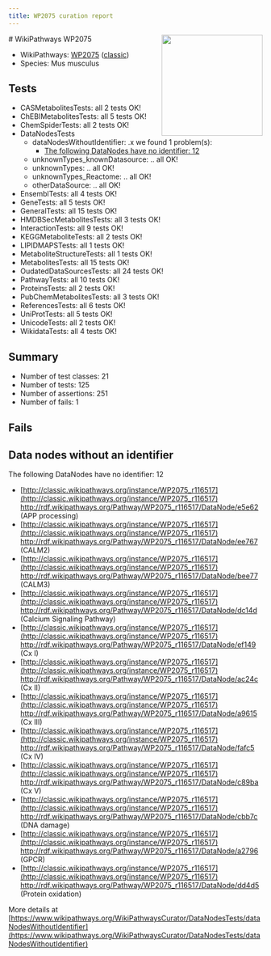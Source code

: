```yaml
---
title: WP2075 curation report
---
```


<img style="float: right; width: 200px" src="https://upload.wikimedia.org/wikipedia/commons/thumb/8/83/Wplogo_with_text_500.png/640px-Wplogo_with_text_500.png" />
# WikiPathways WP2075

* WikiPathways: [WP2075](https://wikipathways.org/pathways/WP2075) ([classic](https://classic.wikipathways.org/instance/WP2075))
* Species: Mus musculus
## Tests
* CASMetabolitesTests: all 2 tests OK!
* ChEBIMetabolitesTests: all 5 tests OK!
* ChemSpiderTests: all 2 tests OK!
* DataNodesTests
    * dataNodesWithoutIdentifier: .x we found 1 problem(s):
        * [The following DataNodes have no identifier: 12](#8792c492)
    * unknownTypes_knownDatasource: .. all OK!
    * unknownTypes: .. all OK!
    * unknownTypes_Reactome: .. all OK!
    * otherDataSource: .. all OK!
* EnsemblTests: all 4 tests OK!
* GeneTests: all 5 tests OK!
* GeneralTests: all 15 tests OK!
* HMDBSecMetabolitesTests: all 3 tests OK!
* InteractionTests: all 9 tests OK!
* KEGGMetaboliteTests: all 2 tests OK!
* LIPIDMAPSTests: all 1 tests OK!
* MetaboliteStructureTests: all 1 tests OK!
* MetabolitesTests: all 15 tests OK!
* OudatedDataSourcesTests: all 24 tests OK!
* PathwayTests: all 10 tests OK!
* ProteinsTests: all 2 tests OK!
* PubChemMetabolitesTests: all 3 tests OK!
* ReferencesTests: all 6 tests OK!
* UniProtTests: all 5 tests OK!
* UnicodeTests: all 2 tests OK!
* WikidataTests: all 4 tests OK!


## Summary

* Number of test classes: 21
* Number of tests: 125
* Number of assertions: 251
* Number of fails: 1

## Fails

<a name="8792c492" />

## Data nodes without an identifier

The following DataNodes have no identifier: 12

* [http://classic.wikipathways.org/instance/WP2075_r116517](http://classic.wikipathways.org/instance/WP2075_r116517) http://rdf.wikipathways.org/Pathway/WP2075_r116517/DataNode/e5e62 (APP processing)
* [http://classic.wikipathways.org/instance/WP2075_r116517](http://classic.wikipathways.org/instance/WP2075_r116517) http://rdf.wikipathways.org/Pathway/WP2075_r116517/DataNode/ee767 (CALM2)
* [http://classic.wikipathways.org/instance/WP2075_r116517](http://classic.wikipathways.org/instance/WP2075_r116517) http://rdf.wikipathways.org/Pathway/WP2075_r116517/DataNode/bee77 (CALM3)
* [http://classic.wikipathways.org/instance/WP2075_r116517](http://classic.wikipathways.org/instance/WP2075_r116517) http://rdf.wikipathways.org/Pathway/WP2075_r116517/DataNode/dc14d (Calcium Signaling Pathway)
* [http://classic.wikipathways.org/instance/WP2075_r116517](http://classic.wikipathways.org/instance/WP2075_r116517) http://rdf.wikipathways.org/Pathway/WP2075_r116517/DataNode/ef149 (Cx I)
* [http://classic.wikipathways.org/instance/WP2075_r116517](http://classic.wikipathways.org/instance/WP2075_r116517) http://rdf.wikipathways.org/Pathway/WP2075_r116517/DataNode/ac24c (Cx II)
* [http://classic.wikipathways.org/instance/WP2075_r116517](http://classic.wikipathways.org/instance/WP2075_r116517) http://rdf.wikipathways.org/Pathway/WP2075_r116517/DataNode/a9615 (Cx III)
* [http://classic.wikipathways.org/instance/WP2075_r116517](http://classic.wikipathways.org/instance/WP2075_r116517) http://rdf.wikipathways.org/Pathway/WP2075_r116517/DataNode/fafc5 (Cx IV)
* [http://classic.wikipathways.org/instance/WP2075_r116517](http://classic.wikipathways.org/instance/WP2075_r116517) http://rdf.wikipathways.org/Pathway/WP2075_r116517/DataNode/c89ba (Cx V)
* [http://classic.wikipathways.org/instance/WP2075_r116517](http://classic.wikipathways.org/instance/WP2075_r116517) http://rdf.wikipathways.org/Pathway/WP2075_r116517/DataNode/cbb7c (DNA damage)
* [http://classic.wikipathways.org/instance/WP2075_r116517](http://classic.wikipathways.org/instance/WP2075_r116517) http://rdf.wikipathways.org/Pathway/WP2075_r116517/DataNode/a2796 (GPCR)
* [http://classic.wikipathways.org/instance/WP2075_r116517](http://classic.wikipathways.org/instance/WP2075_r116517) http://rdf.wikipathways.org/Pathway/WP2075_r116517/DataNode/dd4d5 (Protein oxidation)


More details at [https://www.wikipathways.org/WikiPathwaysCurator/DataNodesTests/dataNodesWithoutIdentifier](https://www.wikipathways.org/WikiPathwaysCurator/DataNodesTests/dataNodesWithoutIdentifier)


